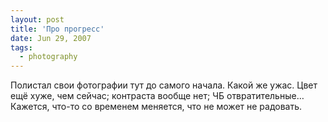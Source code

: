```yaml
---
layout: post
title: 'Про прогресс'
date: Jun 29, 2007
tags:
  - photography
---
```


Полистал свои фотографии тут до самого начала. Какой же ужас. Цвет ещё хуже, чем сейчас; контраста вообще нет; ЧБ отвратительные… Кажется, что-то со временем меняется, что не может не радовать.

